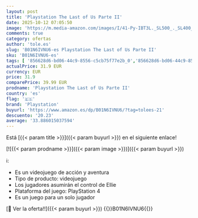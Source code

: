 ```yaml
---
layout: post
title: 'Playstation The Last of Us Parte II'
date: 2025-10-12 07:05:50
image: 'https://m.media-amazon.com/images/I/41-Py-IBT3L._SL500_._SL400_.jpg'
comments: true
category: ofertas
author: 'tole.es'
slug: 'B01N6IVNU6-es Playstation The Last of Us Parte II'
sku: 'B01N6IVNU6-es'
tags: [ '856628d6-bd06-44c9-8556-c5cb75f77e2b_0','856628d6-bd06-44c9-8556-c5cb75f77e2b_5401','856628d6-bd06-44c9-8556-c5cb75f77e2b_7801','Arborist Merchandising Root','Hardware y juegos para PlayStation 4','Juegos PS4','Juegos para PlayStation 4','Self Service','Special Features Stores','Videojuegos','Videojuegos para regalar en Navidad','playstation','🇪🇸', ]
actualPrice: 31.9 EUR
currency: EUR
price: 31.9
comparePrice: 39.99 EUR
prodname: 'Playstation The Last of Us Parte II'
country: 'es'
flag: '🇪🇸'
brand: 'Playstation'
buyurl: 'https://www.amazon.es/dp/B01N6IVNU6/?tag=tolees-21'
descuento: '20.23'
average: '33.886015037594'
---
```


Está [{{< param title >}}]({{< param buyurl >}}) en el siguiente enlace!

[![{{< param prodname >}}]({{< param image >}})]({{< param buyurl >}})

ℹ️:

- Es un videojuego de acción y aventura
- Tipo de producto: videojuego
- Los jugadores asumirán el control de Ellie
- Plataforma del juego: PlayStation 4
- Es un juego para un solo jugador

[🛒 Ver la oferta!!]({{< param buyurl >}})
{{<world>}}B01N6IVNU6{{</world>}}
